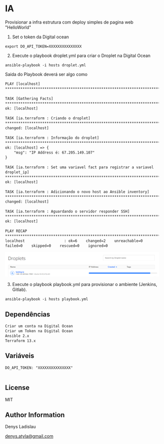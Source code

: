 IA
=========

Provisionar a infra estrutura com deploy simples de pagina web "HelloWorld"

1. Set o token da Digital ocean 

```
export DO_API_TOKEN=XXXXXXXXXXXXXXX
```

2. Execute o playbook droplet.yml para criar o Droplet na Digital Ocean
```
ansible-playbook -i hosts droplet.yml
```

Saida do Playbook deverá ser algo como 

```
PLAY [localhost] *****************************************************************************************************************************************************************************************************************

TASK [Gathering Facts] ***********************************************************************************************************************************************************************************************************
ok: [localhost]

TASK [ia.terraform : Criando o droplet] ******************************************************************************************************************************************************************************************
changed: [localhost]

TASK [ia.terraform : Informação do droplet] **************************************************************************************************************************************************************************************
ok: [localhost] => {
    "msg": "IP Address é: 67.205.149.107"
}

TASK [ia.terraform : Set uma variavel fact para registrar a variavel droplet_ip] *************************************************************************************************************************************************
ok: [localhost]

TASK [ia.terraform : Adicionando o novo host ao Ansible inventory] ***************************************************************************************************************************************************************
changed: [localhost]

TASK [ia.terraform : Aguardando o servidor responder SSH] ************************************************************************************************************************************************************************
ok: [localhost]

PLAY RECAP ***********************************************************************************************************************************************************************************************************************
localhost                  : ok=6    changed=2    unreachable=0    failed=0    skipped=0    rescued=0    ignored=0

```

![](/image1.PNG)

3. Execute o playbook playbook.yml para provisionar o ambiente (Jenkins, Gitlab).

```
ansible-playbook -i hosts playbook.yml
```


Dependências
------------
```
Criar um conta na Digital Ocean
Criar um Token na Digital Ocean 
Ansible 2.x
Terraform 13.x
```

Variáveis
--------------

```
DO_API_TOKEN: "XXXXXXXXXXXXXXX"


```

License
-------

MIT

Author Information
------------------

Denys Ladislau

denys.atyla@gmail.com

